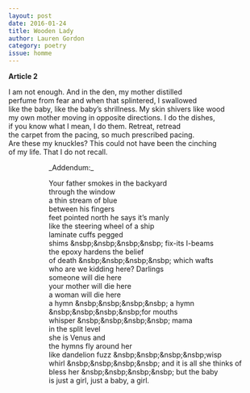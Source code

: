 ```yaml
---
layout: post 
date: 2016-01-24
title: Wooden Lady
author: Lauren Gordon
category: poetry
issue: homme
---
```

**Article 2**

I am not enough. And in the den, my mother distilled  
perfume from fear and when that splintered, I swallowed  
like the baby, like the baby’s shrillness. My skin shivers like wood  
my own mother moving in opposite directions. I do the dishes,  
if you know what I mean, I do them. Retreat, retread  
the carpet from the pacing, so much prescribed pacing.  
Are these my knuckles? This could not have been the cinching  
of my life. That I do not recall.  

<div style="margin-left: 80px;" markdown="1">
_Addendum:_

Your father smokes in the backyard  
through the window  
a thin stream of blue  
between his fingers  
feet pointed north 
he says it’s manly  
like the steering wheel of a ship  
laminate cuffs pegged  
shims &nsbp;&nsbp;&nsbp;&nsbp; fix-its I-beams  
the epoxy hardens the belief  
of death &nsbp;&nsbp;&nsbp;&nsbp; which wafts  
who are we kidding here? Darlings  
someone will die here  
your mother will die here  
a woman will die here  
a hymn &nsbp;&nsbp;&nsbp;&nsbp; a hymn &nsbp;&nsbp;&nsbp;&nsbp;for mouths  
whisper &nsbp;&nsbp;&nsbp;&nsbp; mama  
in the split level  
she is Venus and  
the hymns fly around her  
like dandelion fuzz &nsbp;&nsbp;&nsbp;&nsbp;wisp  
whirl &nsbp;&nsbp;&nsbp;&nsbp; and it is all she thinks of  
bless her &nsbp;&nsbp;&nsbp;&nsbp; but the baby  
is just a girl, just a baby, a girl.
</div>